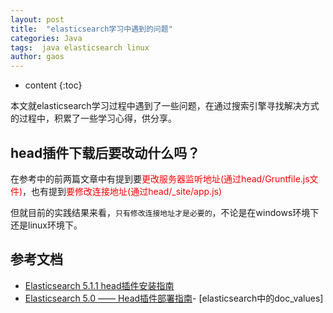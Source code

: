 ```yaml
---
layout: post
title:  "elasticsearch学习中遇到的问题"
categories: Java
tags:  java elasticsearch linux
author: gaos
---
```


* content
{:toc}

本文就elasticsearch学习过程中遇到了一些问题，在通过搜索引擎寻找解决方式的过程中，积累了一些学习心得，供分享。




## head插件下载后要改动什么吗？
在参考中的前两篇文章中有提到要<font color="#ff0000">更改服务器监听地址(通过head/Gruntfile.js文件)</font>，也有提到<font color="#ff0000">要修改连接地址(通过head/_site/app.js)</font>

但就目前的实践结果来看，`只有修改连接地址才是必要的`，不论是在windows环境下还是linux环境下。






## 参考文档
- [Elasticsearch 5.1.1 head插件安装指南](http://blog.csdn.net/napoay/article/details/53896348)
- [Elasticsearch 5.0 —— Head插件部署指南](http://www.cnblogs.com/xing901022/p/6030296.html)- [elasticsearch中的doc_values]